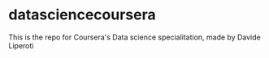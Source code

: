 datasciencecoursera
===================

This is the repo for Coursera's Data science specialitation, made by Davide Liperoti
